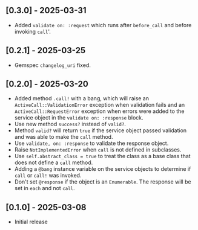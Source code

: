 ## [0.3.0] - 2025-03-31

- Added `validate on: :request` which runs after `before_call` and before invoking `call`'.

## [0.2.1] - 2025-03-25

- Gemspec `changelog_uri` fixed.

## [0.2.0] - 2025-03-20

- Added method `.call!` with a bang, which will raise an `ActiveCall::ValidationError` exception when validation fails and an `ActiveCall::RequestError` exception when errors were added to the service object in the `validate on: :response` block.
- Use new method `success?` instead of `valid?`.
- Method `valid?` will return `true` if the service object passed validation and was able to make the `call` method.
- Use `validate, on: :response` to validate the response object.
- Raise `NotImplementedError` when `call` is not defined in subclasses.
- Use `self.abstract_class = true` to treat the class as a base class that does not define a `call` method.
- Adding a `@bang` instance variable on the service objects to determine if `call` or `call!` was invoked.
- Don't set `@response` if the object is an `Enumerable`. The response will be set in `each` and not `call`.

## [0.1.0] - 2025-03-08

- Initial release
